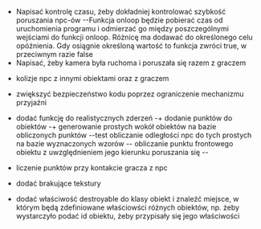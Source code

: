 + Napisać kontrolę czasu, żeby dokładniej kontrolować szybkość poruszania npc-ów
--Funkcja onloop będzie pobierać czas od uruchomienia programu i odmierzać go między poszczególnymi wejściami do funkcji onloop. Różnicę ma dodawać do określonego celu opóźnienia. Gdy osiągnie określoną wartość
 to funkcja zwróci true, w przeciwnym razie false
+ Napisać, żeby kamera była ruchoma i poruszała się razem z graczem
- kolizje npc z innymi obiektami oraz z graczem
- zwiększyć bezpieczeństwo kodu poprzez ograniczenie mechanizmu przyjaźni

- dodać funkcję do realistycznych zderzeń
-+ dodanie punktów do obiektów
-+ generowanie prostych wokół obiektów na bazie obliczonych punktów
--test obliczanie odległości npc do tych prostych na bazie wyznaczonych wzorów
-- obliczanie punktu frontowego obiektu z uwzględnieniem jego kierunku poruszania się
--


- liczenie punktów przy kontakcie gracza z npc
+ dodać brakujące tekstury
- dodać właściwość destroyable do klasy obiekt i znaleźć miejsce, w którym będą zdefiniowane właściowści różnych obiektów, np. żeby wystarczyło podać id obiektu, żeby przypisały się
 jego właściwości

